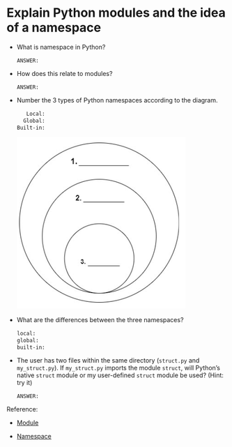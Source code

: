 # Explain Python modules and the idea of a namespace

- What is namespace in Python?

    ```text
  ANSWER:
  ```

- How does this relate to modules?

    ```text
  ANSWER:
  ```

- Number the 3 types of Python namespaces according to the diagram.

    ```text
       Local:
      Global:
    Built-in:
    ```

  ![Scope](./scope.PNG)

- What are the differences between the three namespaces?

    ```text
  local:
  global:
  built-in:
  ```

- The user has two files within the same directory (`struct.py` and `my_struct.py`).  If `my_struct.py` imports the module `struct`, will Python’s native `struct` module or my user-defined `struct` module be used? (Hint: try it)

    ```text
    ANSWER:
    ```


Reference:

- [Module](https://docs.python.org/3/tutorial/modules.html)

- [Namespace](https://code.tutsplus.com/tutorials/what-are-python-namespaces-and-why-are-they-needed--cms-28598)
